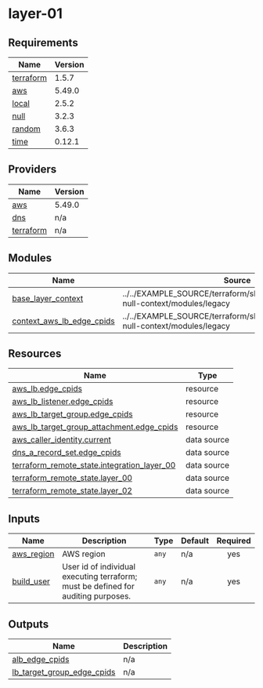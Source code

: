 # layer-01

<!-- BEGINNING OF PRE-COMMIT-TERRAFORM DOCS HOOK -->
## Requirements

| Name | Version |
|------|---------|
| <a name="requirement_terraform"></a> [terraform](#requirement\_terraform) | 1.5.7 |
| <a name="requirement_aws"></a> [aws](#requirement\_aws) | 5.49.0 |
| <a name="requirement_local"></a> [local](#requirement\_local) | 2.5.2 |
| <a name="requirement_null"></a> [null](#requirement\_null) | 3.2.3 |
| <a name="requirement_random"></a> [random](#requirement\_random) | 3.6.3 |
| <a name="requirement_time"></a> [time](#requirement\_time) | 0.12.1 |

## Providers

| Name | Version |
|------|---------|
| <a name="provider_aws"></a> [aws](#provider\_aws) | 5.49.0 |
| <a name="provider_dns"></a> [dns](#provider\_dns) | n/a |
| <a name="provider_terraform"></a> [terraform](#provider\_terraform) | n/a |

## Modules

| Name | Source | Version |
|------|--------|---------|
| <a name="module_base_layer_context"></a> [base\_layer\_context](#module\_base\_layer\_context) | ../../EXAMPLE_SOURCE/terraform/shared/modules/terraform-null-context/modules/legacy | n/a |
| <a name="module_context_aws_lb_edge_cpids"></a> [context\_aws\_lb\_edge\_cpids](#module\_context\_aws\_lb\_edge\_cpids) | ../../EXAMPLE_SOURCE/terraform/shared/modules/terraform-null-context/modules/legacy | n/a |

## Resources

| Name | Type |
|------|------|
| [aws_lb.edge_cpids](https://registry.terraform.io/providers/hashicorp/aws/5.49.0/docs/resources/lb) | resource |
| [aws_lb_listener.edge_cpids](https://registry.terraform.io/providers/hashicorp/aws/5.49.0/docs/resources/lb_listener) | resource |
| [aws_lb_target_group.edge_cpids](https://registry.terraform.io/providers/hashicorp/aws/5.49.0/docs/resources/lb_target_group) | resource |
| [aws_lb_target_group_attachment.edge_cpids](https://registry.terraform.io/providers/hashicorp/aws/5.49.0/docs/resources/lb_target_group_attachment) | resource |
| [aws_caller_identity.current](https://registry.terraform.io/providers/hashicorp/aws/5.49.0/docs/data-sources/caller_identity) | data source |
| [dns_a_record_set.edge_cpids](https://registry.terraform.io/providers/hashicorp/dns/latest/docs/data-sources/a_record_set) | data source |
| [terraform_remote_state.integration_layer_00](https://registry.terraform.io/providers/hashicorp/terraform/latest/docs/data-sources/remote_state) | data source |
| [terraform_remote_state.layer_00](https://registry.terraform.io/providers/hashicorp/terraform/latest/docs/data-sources/remote_state) | data source |
| [terraform_remote_state.layer_02](https://registry.terraform.io/providers/hashicorp/terraform/latest/docs/data-sources/remote_state) | data source |

## Inputs

| Name | Description | Type | Default | Required |
|------|-------------|------|---------|:--------:|
| <a name="input_aws_region"></a> [aws\_region](#input\_aws\_region) | AWS region | `any` | n/a | yes |
| <a name="input_build_user"></a> [build\_user](#input\_build\_user) | User id of individual executing terraform; must be defined for auditing purposes. | `any` | n/a | yes |

## Outputs

| Name | Description |
|------|-------------|
| <a name="output_alb_edge_cpids"></a> [alb\_edge\_cpids](#output\_alb\_edge\_cpids) | n/a |
| <a name="output_lb_target_group_edge_cpids"></a> [lb\_target\_group\_edge\_cpids](#output\_lb\_target\_group\_edge\_cpids) | n/a |
<!-- END OF PRE-COMMIT-TERRAFORM DOCS HOOK -->
